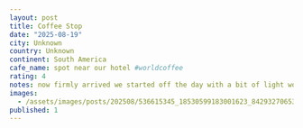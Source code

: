 ```yaml
---
layout: post
title: Coffee Stop
date: "2025-08-19"
city: Unknown
country: Unknown
continent: South America
cafe_name: spot near our hotel #worldcoffee
rating: 4
notes: now firmly arrived we started off the day with a bit of light work (I supervised Claude through some tricky state machine work) now off to wander with a coffee in hand from this great spot near our hotel #worldcoffeetour
images:
  - /assets/images/posts/202508/536615345_18530599183001623_8429327065390579700_n_18087212968830019.jpg
published: 1
---
```

